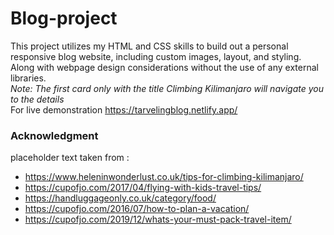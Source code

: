 # Blog-project
This project utilizes my HTML and CSS skills to build out a personal responsive blog website, including custom images, layout, and styling. 
Along with webpage design considerations without the use of any external libraries.<br>
*Note: The first card only with the title Climbing Kilimanjaro will navigate you to the details*<br>
For live demonstration https://tarvelingblog.netlify.app/

### Acknowledgment
placeholder text taken from :<br>
- https://www.heleninwonderlust.co.uk/tips-for-climbing-kilimanjaro/
- https://cupofjo.com/2017/04/flying-with-kids-travel-tips/
- https://handluggageonly.co.uk/category/food/
- https://cupofjo.com/2016/07/how-to-plan-a-vacation/
- https://cupofjo.com/2019/12/whats-your-must-pack-travel-item/
